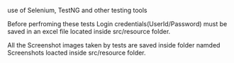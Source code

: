 use of Selenium, TestNG and other testing tools

Before perfroming these tests Login credentials(UserId/Password) must be saved in an excel file located inside src/resource folder.

All the Screenshot images taken by tests are saved inside folder namded Screenshots loacted inside src/resource folder.
